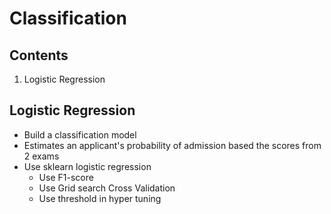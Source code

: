 # Classification

## Contents
1. Logistic Regression





## Logistic Regression
* Build a classification model
* Estimates an applicant's probability of admission based the scores from 2 exams
* Use sklearn logistic regression
    * Use F1-score
    * Use Grid search Cross Validation
    * Use threshold in hyper tuning